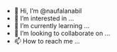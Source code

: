 - 👋 Hi, I’m @naufalanabil
- 👀 I’m interested in ...
- 🌱 I’m currently learning ...
- 💞️ I’m looking to collaborate on ...
- 📫 How to reach me ...

<!---
naufalanabil/naufalanabil is a ✨ special ✨ repository because its `README.md` (this file) appears on your GitHub profile.
You can click the Preview link to take a look at your changes.
--->
